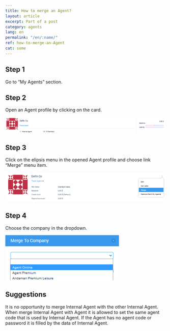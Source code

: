 ```yaml
---
title: How to merge an Agent?
layout: article
excerpt: Part of a post
category: agents
lang: en
permalink: "/en/:name/"
ref: how-to-merge-an-Agent
cat: some
---
```


## **Step 1**

Go to “My Agents” section.

## **Step 2**

Open an Agent profile by clicking on the card.

![How_to_merge_an_Agent](/assets/images/how_to_merge_an_Agent1.png)

## **Step 3**

Click on the elipsis menu in the opened Agent profile and choose link “Merge” menu item.

![How_to_merge_an_Agent](/assets/images/how_to_merge_an_Agent2.png)

## **Step 4**

Choose the company in the dropdown. 

![How_to_merge_an_Agent](/assets/images/how_to_merge_an_Agent3.png)

## **Suggestions**

It is no opportunity to merge Internal Agent with the other Internal Agent. When merge Internal Agent with Agent it is allowed to set the same agent code that is used by Internal Agent. If the Agent has no agent code or password it is filled by the data of Internal Agent.  


